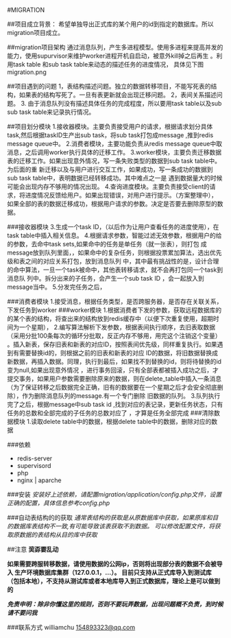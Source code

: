 #MIGRATION




##项目成立背景：
    希望单独导出正式库的某个用户的id到指定的数据库。所以migration项目成立。

##migration项目架构
	通过消息队列，产生多进程模型。使用多进程来提高并发的能力，使用supurvisor来维护worker进程开机自启动，被意外kill掉之后再生
	。利用task table 和sub task table来动态的描述任务的进度情况，
	具体见下图migration.png

##项目遇到的问题
    1，表结构描述问题。独立的数据转移项目，不能写死表的结构，如果表的结构写死了。一旦有表更新就会出现迁移问题。
    2，表间关系描述问题。
    3. 由于消息队列没有描述具体任务的完成程度，所以要用task table以及sub sub task table来记录执行情况。
    
##项目划分模块
  	1.接收器模块。主要负责接受用户的请求，根据请求划分具体task,然后根据taskID生产出sub task，将sub task打包成message
  	,推到redis message queue中。
  	2.消费者模块，主要功能负责从redis message queue中取消息，之后调用worker执行具体的迁移工作。
  	3.worker模块，主要负责迁移数据表的迁移工作。如果出现意外情况，写一条失败类型的数据到sub task table中。为后面的重
  	新迁移以及与用户进行交互工作，如果成功，写一条成功的数据到sub task table中，表明数据已经转移成功。其中难点之一是
  	遇到数据量大的时候可能会出现内存不够用的情况出现。
  	4.查询进度模块。主要负责接受client的请求，将进度情况反馈给用户。如果出现错误，对用户进行提示。（方案整理中），
  	如果全部的表的数据迁移成功，根据用户请求的参数。决定是否要去删除原型的数据。

###接收器模块
	3.生成一个task ID，（以后作为让用户查看任务的进度使用），在task table中插入相关信息。
	4.根据请求参数，智能过滤无效参数，根据用户的给的参数，去命中task sets,如果命中的任务是单任务（就一张表），则打包
	  成message放到队列里面，，如果命中的复杂任务，则根据投票累加算法，选出优先级和表之间的对应关系打包，放到消息队列
	  中，其中最有挑战性的是，设计合理的命中算法，一旦一个task被命中，其他表转移请求，就不会再打包同一个task到消息队
	  列中。拆分出来的子任务，会产生一个sub task ID ，会一起放入到message当中。
	5.分发完任务之后，
	
###消费者模块
	1.接受消息，根据任务类型，是否跨服务器，是否存在关联关系，下发任务到worker
###worker模块
	1.根据消费者下发的参数，获取远程数据库的的某个表的结构，将查出来的结构放到redis缓存中（以便下次重复使用，超期时间为一个星期），
	2.编写算法解析下发参数，根据表间执行顺序，去旧表取数据（采用分批100条每次的循环分批取，反正内存不够用，用完这个注销这个变量）
	  。插入新表，保存旧表和新表的对应ID，按照表间优先级，同样重复执行。如果遇到有需要替换id的，则根据之前的旧表和新表的对应
	  ID的数据，将旧数据替换成新数据，再插入数据。同理，执行到最后，如果找不到替换的id，则将待替换的id变为null,如果出现意外情况
	  ，进行事务回滚，只有全部表都被插入成功之后，才提交事务，如果用户参数需要删除原来的数据，则在delete_table中插入一条消息
	  （为了保证转移之后数据完全正确，旧有的数据要在一个星期之后才会安全彻底删除），作为删除消息队列的message.有一个专门删除
	  旧数据的队列。
	3.队列执行完了之后，根据message中sub task id ,找到对应的表记录，更新任务状态，只有任务的总数和全部完成的子任务的总数对应了
	 ，才算是任务全部完成
###清除数据模块
	1.读取delete table中的数据，根据delete table中的数据，删除对应的数据


###依赖
* redis-server
* supervisord
* php
* nginx | aparche

###安装
_安装好上述依赖，请配置migration/application/config.php文件，设置正确的配置，具体信息参考config.php_

###自动表结构的的获取
_通常表结构的获取是从原数据库中获取，如果原库和目的数据库表结构不一致,有可能导致该表获取不到数据。_
_可以修改配置文件，将获取原数据的表结构从目的库中获取_



##注意
__巭孬嫑乱动__

**如果需要跨服转移数据，请使用数据的公网ip，否则将出现部分表的数据不会被导入
生产环境数据库集群（127.0.0.1，...）。
目前只支持从正式库导入到测试库（包括本地），不支持从测试库或者本地库导入到正式数据库，理论上是可以做到的**



***免责申明：除非你懂这里的规则，否则不要玩弄数据，出现问题概不负责，到时候请不要问我***

###联系方式
williamchu <154893323@qq.com>



